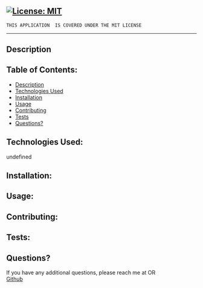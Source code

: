 
  # 
  ## [![License: MIT](https://img.shields.io/badge/License-MIT-yellow.svg)](https://opensource.org/licenses/MIT)
    THIS APPLICATION  IS COVERED UNDER THE MIT LICENSE
---
  ## Description
  ### 
  ## Table of Contents:
  - [Description](#description)
  - [Technologies Used](#technologies-used)
  - [Installation](#installation)
  - [Usage](#usage)
  - [Contributing](#contributing)
  - [Tests](#tests)
- [Questions?](#questions)
## Technologies Used:
undefined
## Installation:

## Usage:

## Contributing:

## Tests:

## Questions?
If you have any additional questions, please reach me at 
OR
<br />
[Github](https://www.github.com/)
